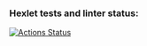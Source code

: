 ### Hexlet tests and linter status:
[![Actions Status](https://github.com/Porico94/fullstack-javascript-project-138/actions/workflows/hexlet-check.yml/badge.svg)](https://github.com/Porico94/fullstack-javascript-project-138/actions)